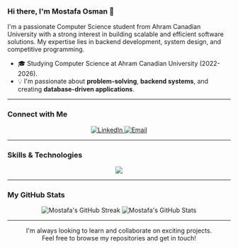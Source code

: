 ### Hi there, I'm Mostafa Osman 👋

<p>
  I'm a passionate Computer Science student from Ahram Canadian University with a strong interest in building scalable and efficient software solutions. My expertise lies in backend development, system design, and competitive programming.
</p>

- 🎓 Studying Computer Science at Ahram Canadian University (2022-2026).
- 💡 I'm passionate about **problem-solving**, **backend systems**, and creating **database-driven applications**.
---

### **Connect with Me**
<p align="center">
  <a href="https://www.linkedin.com/in/mostafa-osman-fathi/" target="_blank">
    <img src="https://img.shields.io/badge/LinkedIn-%230077B5.svg?style=for-the-badge&logo=linkedin&logoColor=white" alt="LinkedIn">
  </a>
  <a href="mailto:mostafa.osman.fathi@gmail.com">
    <img src="https://img.shields.io/badge/Email-D14836?style=for-the-badge&logo=gmail&logoColor=white" alt="Email">
  </a>
</p>

---

### **Skills & Technologies**

<p align="center">
  <a href="https://skillicons.dev">
    <img src="https://skillicons.dev/icons?i=cpp,java,spring,angular,bash,express,flask,js,ts,nodejs,mongodb,mysql,sqlite,npm,md,socketio&perline=8" />
  </a>
</p>

---

### **My GitHub Stats**

<p align="center">
  <img src="https://nirzak-streak-stats.vercel.app/?user=mostafaosmanfathi&theme=dark&hide_border=true" alt="Mostafa's GitHub Streak">
  <img src="https://github-readme-stats.vercel.app/api?username=mostafaosmanfathi&theme=dark&hide_border=true&include_all_commits=false&count_private=false" alt="Mostafa's GitHub Stats">
  <br/>
</p>


---

<p align="center">
  I'm always looking to learn and collaborate on exciting projects. <br/> 
  Feel free to browse my repositories and get in touch!
</p>

